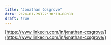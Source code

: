 ```yaml
---
title: "Jonathan Cosgrove"
date: 2024-01-29T22:30:10+08:00
draft: true
---
```


[https://www.linkedin.com/in/jonathan-cosgrove/](https://www.linkedin.com/in/jonathan-cosgrove/)

